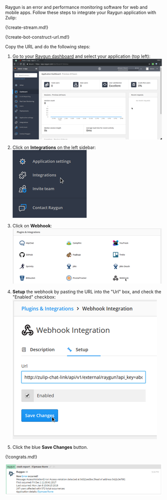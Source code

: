Raygun is an error and performance monitoring software for web and mobile apps.
Follow these steps to integrate your Raygun application with Zulip:

{!create-stream.md!}

{!create-bot-construct-url.md!}

Copy the URL and do the following steps:

1. Go to your [Raygun dashboard](https://app.raygun.com/dashboard/) and select
   your application (top left):
   ![](/static/images/integrations/raygun/001.png)

2. Click on **Integrations** on the left sidebar:
   ![](/static/images/integrations/raygun/002.png)

3. Click on **Webhook**:
   ![](/static/images/integrations/raygun/003.png)

4. **Setup** the webhook by pasting the URL into the "Url" box, and check the
   "Enabled" checkbox:
   ![](/static/images/integrations/raygun/004.png)

5. Click the blue **Save Changes** button.

{!congrats.md!}

![](/static/images/integrations/raygun/005.png)
